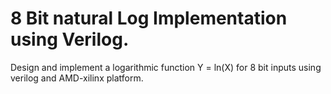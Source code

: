 
# 8 Bit natural Log Implementation using Verilog.

Design and implement a logarithmic function Y = ln(X) for 8 bit inputs using verilog and AMD-xilinx platform.
